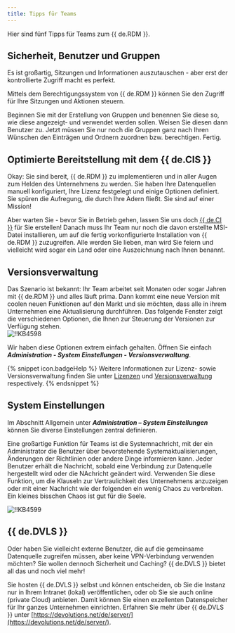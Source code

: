 ```yaml
---
title: Tipps für Teams
---
```

Hier sind fünf Tipps für Teams zum {{ de.RDM }}. 

## Sicherheit, Benutzer und Gruppen

Es ist großartig, Sitzungen und Informationen auszutauschen - aber erst der kontrollierte Zugriff macht es perfekt.

Mittels dem Berechtigungssystem von {{ de.RDM }} können Sie den Zugriff für Ihre Sitzungen und Aktionen steuern.

Beginnen Sie mit der Erstellung von Gruppen und benennen Sie diese so, wie diese angezeigt- und verwendet werden sollen. Weisen Sie diesen dann Benutzer zu. Jetzt müssen Sie nur noch die Gruppen ganz nach Ihren Wünschen den Einträgen und Ordnern zuordnen bzw. berechtigen. Fertig.

## Optimierte Bereitstellung mit dem {{ de.CIS }}

Okay: Sie sind bereit, {{ de.RDM }} zu implementieren und in aller Augen zum Helden des Unternehmens zu werden. Sie haben Ihre Datenquellen manuell konfiguriert, Ihre Lizenz festgelegt und einige Optionen definiert. Sie spüren die Aufregung, die durch Ihre Adern fließt. Sie sind auf einer Mission! 

Aber warten Sie - bevor Sie in Betrieb gehen, lassen Sie uns doch [{{ de.CI }}](/rdm/windows/installation/client/custom-installer-service/custom-installer-manager/) für Sie erstellen! Danach muss Ihr Team nur noch die davon erstellte MSI-Datei installieren, um auf die fertig vorkonfigurierte Installation von {{ de.RDM }} zuzugreifen. Alle werden Sie lieben, man wird Sie feiern und vielleicht wird sogar ein Land oder eine Auszeichnung nach Ihnen benannt.

## Versionsverwaltung

Das Szenario ist bekannt: Ihr Team arbeitet seit Monaten oder sogar Jahren mit {{ de.RDM }} und alles läuft prima. Dann kommt eine neue Version mit coolen neuen Funktionen auf den Markt und sie möchten, dass alle in ihrem Unternehmen eine Aktualisierung durchführen. Das folgende Fenster zeigt die verschiedenen Optionen, die Ihnen zur Steuerung der Versionen zur Verfügung stehen.  
![!!KB4598](https://webdevolutions.azureedge.net/docs/de/kb/KB4598.png)  

Wir haben diese Optionen extrem einfach gehalten. Öffnen Sie einfach ***Administration - System Einstellungen - Versionsverwaltung***. 

{% snippet icon.badgeHelp %}
Weitere Informationen zur Lizenz- sowie Versionsverwaltung finden Sie unter [Lizenzen](/rdm/windows/commands/administration/management/licenses/) und [Versionsverwaltung](/de/rdm/windows/commands/administration/settings/system-settings/application/version-management/) respectively.
{% endsnippet %}

## System Einstellungen

Im Abschnitt Allgemein unter ***Administration – System Einstellungen*** können Sie diverse Einstellungen zentral definieren.  

Eine großartige Funktion für Teams ist die Systemnachricht, mit der ein Administrator die Benutzer über bevorstehende Systemaktualisierungen, Änderungen der Richtlinien oder andere Dinge informieren kann. Jeder Benutzer erhält die Nachricht, sobald eine Verbindung zur Datenquelle hergestellt wird oder die NAchricht geändert wird. Verwenden Sie diese Funktion, um die Klauseln zur Vertraulichkeit des Unternehmens anzuzeigen oder mit einer Nachricht wie der folgenden ein wenig Chaos zu verbreiten. Ein kleines bisschen Chaos ist gut für die Seele.  

![!!KB4599](https://webdevolutions.azureedge.net/docs/de/kb/KB4599.png)

## {{ de.DVLS }}

Oder haben Sie vielleicht externe Benutzer, die auf die gemeinsame Datenquelle zugreifen müssen, aber keine VPN-Verbindung verwenden möchten? Sie wollen dennoch Sicherheit und Caching? {{ de.DVLS }} bietet all das und noch viel mehr!  

Sie hosten {{ de.DVLS }} selbst und können entscheiden, ob Sie die Instanz nur in Ihrem Intranet (lokal) veröffentlichen, oder ob Sie sie auch online (private Cloud) anbieten. Damit können Sie einen exzellenten Datenspeicher für Ihr ganzes Unternehmen einrichten. Erfahren Sie mehr über {{ de.DVLS }} unter  [https://devolutions.net/de/server/](https://devolutions.net/de/server/).
